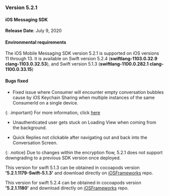 ### Version 5.2.1
#### iOS Messaging SDK
**Release Date**: July 9, 2020

#### Environmental requirements

The iOS Mobile Messaging SDK version 5.2.1 is supported on iOS versions 11 through 13. It is available on Swift version 5.2.4 (**swiftlang-1103.0.32.9 clang-1103.0.32.53**), and Swift version 5.1.3 (**swiftlang-1100.0.282.1 clang-1100.0.33.15**)

#### Bugs fixed

* Fixed issue where Consumer will encounter empty conversation bubbles cause by iOS Keychain Sharing when multiple instances of the same ConsumerId on a single device.

{: .important}
For more information, click [here](mobile-app-messaging-sdk-for-ios-resources-faq.html#when-opening-the-conversation-screen-i-will-encounter-empty-message-bubbles) 

* Unauthenticated user gets stuck on Loading View when coming from the background.
 
* Quick Replies not clickable after navigating out and back into the Conversation Screen.

{: .notice}
Due to changes within the encryption flow, 5.2.1 does not support downgrading to a previous SDK version once deployed.

This version for swift 5.1.3 can be obtained in cocoapods version **'5.2.1.1179-Swift-5.1.3'**  and download directly on [iOSFrameworks](https://github.com/LivePersonInc/iOSFrameworks/tree/5.2.1.1179-Swift-5.1.3) repo.

This version for swift 5.2.4 can be obtained in cocoapods version **'5.2.1.1180'**  and download directly on [iOSFrameworks](https://github.com/LivePersonInc/iOSFrameworks/tree/5.2.1.1180) repo.

